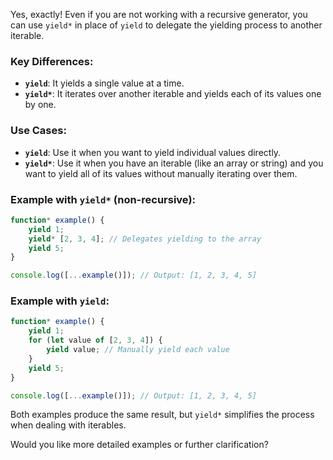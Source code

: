 Yes, exactly! Even if you are not working with a recursive generator, you can use `yield*` in place of `yield` to delegate the yielding process to another iterable. 

### Key Differences:
- **`yield`**: It yields a single value at a time.
- **`yield*`**: It iterates over another iterable and yields each of its values one by one.

### Use Cases:
- **`yield`**: Use it when you want to yield individual values directly.
- **`yield*`**: Use it when you have an iterable (like an array or string) and you want to yield all of its values without manually iterating over them.

### Example with `yield*` (non-recursive):
```javascript
function* example() {
    yield 1;
    yield* [2, 3, 4]; // Delegates yielding to the array
    yield 5;
}

console.log([...example()]); // Output: [1, 2, 3, 4, 5]
```

### Example with `yield`:
```javascript
function* example() {
    yield 1;
    for (let value of [2, 3, 4]) {
        yield value; // Manually yield each value
    }
    yield 5;
}

console.log([...example()]); // Output: [1, 2, 3, 4, 5]
```

Both examples produce the same result, but `yield*` simplifies the process when dealing with iterables.

Would you like more detailed examples or further clarification?
